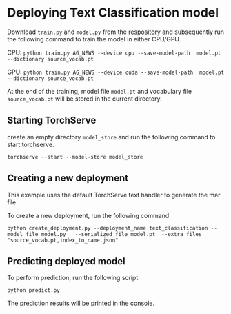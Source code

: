 # Deploying Text Classification model

Download `train.py` and `model.py` from the [respository](https://github.com/pytorch/serve/tree/master/examples/text_classification)
and subsequently run the following command to train the model in either CPU/GPU.

CPU: `python train.py AG_NEWS --device cpu --save-model-path  model.pt --dictionary source_vocab.pt`

GPU: `python train.py AG_NEWS --device cuda --save-model-path  model.pt --dictionary source_vocab.pt`

At the end of the training, model file `model.pt` and vocabulary file `source_vocab.pt` will be stored in the current directory.

## Starting TorchServe

create an empty directory `model_store` and run the following command to start torchserve.

`torchserve --start --model-store model_store`

## Creating a new deployment

This example uses the default TorchServe text handler to generate the mar file.

To create a new deployment, run the following command

`python create_deployment.py --deployment_name text_classification --model_file model.py   --serialized_file model.pt  --extra_files "source_vocab.pt,index_to_name.json"`

## Predicting deployed model

To perform prediction, run the following script

`python predict.py`

The prediction results will be printed in the console.

